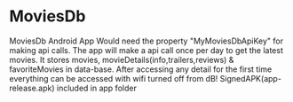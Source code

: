 # MoviesDb
MoviesDb Android App
Would need the property "MyMoviesDbApiKey" for making api calls. 
The app will make a api call once per day to get the latest movies. 
It stores movies, movieDetails(info,trailers,reviews) & favoriteMovies in data-base.
After accessing any detail for the first time everything can be accessed with wifi turned off from dB!
SignedAPK(app-release.apk) included in app folder

